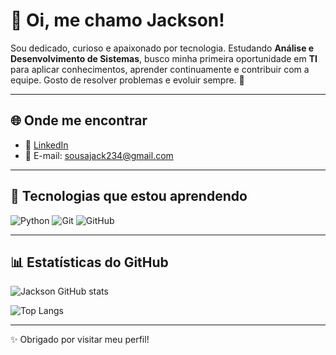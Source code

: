 # 👋 Oi, me chamo Jackson!

Sou dedicado, curioso e apaixonado por tecnologia. Estudando **Análise e Desenvolvimento de Sistemas**, busco minha primeira oportunidade em **TI** para aplicar conhecimentos, aprender continuamente e contribuir com a equipe. Gosto de resolver problemas e evoluir sempre. 🚀

---

## 🌐 Onde me encontrar
- 💼 [LinkedIn](https://www.linkedin.com/in/jackson-sousa-77836b379/)  
- 📧 E-mail: sousajack234@gmail.com  

---

## 🚀 Tecnologias que estou aprendendo
![Python](https://img.shields.io/badge/Python-3776AB?style=for-the-badge&logo=python&logoColor=white)
![Git](https://img.shields.io/badge/Git-F05032?style=for-the-badge&logo=git&logoColor=white)
![GitHub](https://img.shields.io/badge/GitHub-181717?style=for-the-badge&logo=github&logoColor=white)

---

## 📊 Estatísticas do GitHub
![Jackson GitHub stats](https://github-readme-stats.vercel.app/api?username=SEU-USUARIO&show_icons=true&theme=tokyonight)  

![Top Langs](https://github-readme-stats.vercel.app/api/top-langs/?username=SEU-USUARIO&layout=compact&theme=tokyonight)

---

✨ Obrigado por visitar meu perfil!
